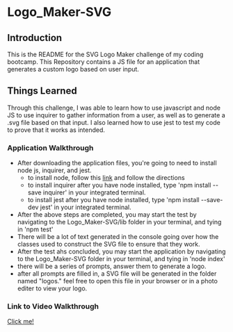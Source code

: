 # Logo_Maker-SVG

## Introduction
This is the README for the SVG Logo Maker challenge of my coding bootcamp. This Repository contains a JS file for an application that generates a custom logo based on user input.

## Things Learned
Through this challenge, I was able to learn how to use javascript and node JS to use inquirer to gather information from a user, as well as to generate a .svg file based on that input. I also learned how to use jest to test my code to prove that it works as intended.

### Application Walkthrough

- After downloading the application files, you're going to need to install node js, inquirer, and jest.
    - to install node, follow this [link](https://nodejs.org/en/download/package-manager) and follow the directions
    - to install inquirer after you have node installed, type 'npm install --save inquirer' in your integrated terminal.
    - to install jest after you have node installed, type 'npm install --save-dev jest' in your integrated terminal.
- After the above steps are completed, you may start the test by navigating to the Logo_Maker-SVG/lib folder in your terminal, and tying in 'npm test'
- There will be a lot of text generated in the console going over how the classes used to construct the SVG file to ensure that they work.
- After the test ahs concluded, you may start the application by navigating to the Logo_Maker-SVG folder in your terminal, and tying in 'node index'
- there will be a series of prompts, answer them to generate a logo.
- after all prompts are filled in, a SVG file will be generated in the folder named "logos." feel free to open this file in your browser or in a photo editer to view your logo.

### Link to Video Walkthrough
[Click me!]()